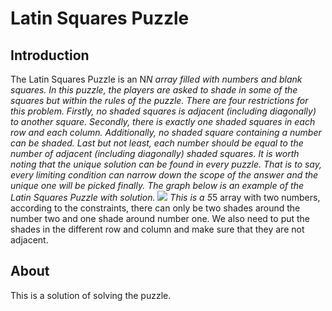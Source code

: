 Latin Squares Puzzle
===

Introduction
---
The Latin Squares Puzzle is an N*N array filled with numbers and blank squares. In this puzzle, the players are asked to shade in some of the squares but within the rules of the puzzle. There are four restrictions for this problem. Firstly, no shaded squares is adjacent (including diagonally) to another square. Secondly, there is exactly one shaded squares in each row and each column. Additionally, no shaded square containing a number can be shaded. Last but not least, each number should be equal to the number of adjacent (including diagonally) shaded squares. It is worth noting that the unique solution can be found in every puzzle. That is to say, every limiting condition can narrow down the scope of the answer and the unique one will be picked finally.
The graph below is an example of the Latin Squares Puzzle with solution.
![](https://drive.google.com/open?id=0B2X4R4ZrqXtqYmRzNXEwdGF1NnM)
This is a 5*5 array with two numbers, according to the constraints, there can only be two shades around the number two and one shade around number one. We also need to put the shades in the different row and column and make sure that they are not adjacent.

About
---
This is a solution of solving the puzzle.

